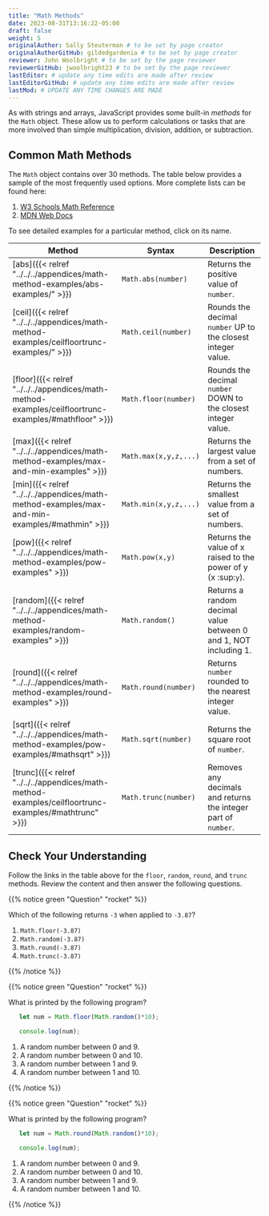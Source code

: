 ```yaml
---
title: "Math Methods"
date: 2023-08-31T13:16:22-05:00
draft: false
weight: 5
originalAuthor: Sally Steuterman # to be set by page creator
originalAuthorGitHub: gildedgardenia # to be set by page creator
reviewer: John Woolbright # to be set by the page reviewer
reviewerGitHub: jwoolbright23 # to be set by the page reviewer
lastEditor: # update any time edits are made after review
lastEditorGitHub: # update any time edits are made after review
lastMod: # UPDATE ANY TIME CHANGES ARE MADE
---
```


As with strings and arrays, JavaScript provides some built-in *methods* for the
`Math` object. These allow us to perform calculations or tasks that are more
involved than simple multiplication, division, addition, or subtraction.

## Common Math Methods

The `Math` object contains over 30 methods. The table below provides a sample
of the most frequently used options. More complete lists can be found here:

1. [W3 Schools Math Reference](https://www.w3schools.com/jsref/jsref_obj_math.asp)
1. [MDN Web Docs](https://developer.mozilla.org/en-US/docs/Web/JavaScript/Reference/Global_Objects/Math)

To see detailed examples for a particular method, click on its name.

| Method | Syntax | Description |
|--------|--------|-------------|
| [abs]({{< relref "../../../appendices/math-method-examples/abs-examples/" >}}) | `Math.abs(number)` | Returns the positive value of `number`. |
| [ceil]({{< relref "../../../appendices/math-method-examples/ceilfloortrunc-examples/" >}}) | `Math.ceil(number)` | Rounds the decimal `number` UP to the closest integer value. |
| [floor]({{< relref "../../../appendices/math-method-examples/ceilfloortrunc-examples/#mathfloor" >}}) | `Math.floor(number)` | Rounds the decimal `number` DOWN to the closest integer value. |
| [max]({{< relref "../../../appendices/math-method-examples/max-and-min-examples" >}}) | `Math.max(x,y,z,...)` | Returns the largest value from a set of numbers. |
| [min]({{< relref "../../../appendices/math-method-examples/max-and-min-examples/#mathmin" >}}) | `Math.min(x,y,z,...)` | Returns the smallest value from a set of numbers. |
| [pow]({{< relref "../../../appendices/math-method-examples/pow-examples" >}}) | `Math.pow(x,y)` | Returns the value of x raised to the power of y (x :sup:`y`). |
| [random]({{< relref "../../../appendices/math-method-examples/random-examples" >}}) | `Math.random()` | Returns a random decimal value between 0 and 1, NOT including 1. |
| [round]({{< relref "../../../appendices/math-method-examples/round-examples" >}}) | `Math.round(number)` | Returns `number` rounded to the nearest integer value. |
| [sqrt]({{< relref "../../../appendices/math-method-examples/pow-examples/#mathsqrt" >}}) | `Math.sqrt(number)` | Returns the square root of `number`. |
| [trunc]({{< relref "../../../appendices/math-method-examples/ceilfloortrunc-examples/#mathtrunc" >}}) | `Math.trunc(number)` | Removes any decimals and returns the integer part of `number`. |

## Check Your Understanding

Follow the links in the table above for the `floor`, `random`, `round`,
and `trunc` methods. Review the content and then answer the following
questions.

{{% notice green "Question" "rocket" %}}

   Which of the following returns `-3` when applied to `-3.87`?

   1. `Math.floor(-3.87)`
   1. `Math.random(-3.87)`
   1. `Math.round(-3.87)`
   1. `Math.trunc(-3.87)`

{{% /notice %}}

<!-- 1, floor -->

{{% notice green "Question" "rocket" %}}

   What is printed by the following program?

   ```js {linenos=true}
      let num = Math.floor(Math.random()*10);

      console.log(num);
   ```

   1. A random number between 0 and 9.
   1. A random number between 0 and 10.
   1. A random number between 1 and 9.
   1. A random number between 1 and 10.

{{% /notice %}}

<!-- 1, random number between 0 and 9 -->

{{% notice green "Question" "rocket" %}}

   What is printed by the following program?

   ```js {linenos=true}
      let num = Math.round(Math.random()*10);

      console.log(num);
   ```

   1. A random number between 0 and 9.
   1. A random number between 0 and 10.
   1. A random number between 1 and 9.
   1. A random number between 1 and 10.

{{% /notice %}}

<!-- 2, a random number between 0 and 10 -->
